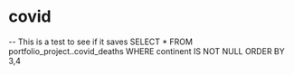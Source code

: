 # covid

-- This is a test to see if it saves
SELECT *
FROM portfolio_project..covid_deaths
WHERE continent IS NOT NULL
ORDER BY 3,4

